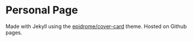 # Personal Page

Made with Jekyll using the [epidrome/cover-card](https://github.com/epidrome/cover-card) theme.
Hosted on Github pages.
